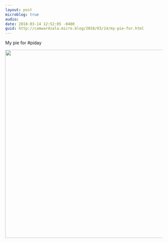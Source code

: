 ```yaml
---
layout: post
microblog: true
audio: 
date: 2018-03-14 12:52:05 -0400
guid: http://camwardzala.micro.blog/2018/03/14/my-pie-for.html
---
```

My pie for #piday

<img src="http://www.camwardzala.com/uploads/2018/2df3f9585c.jpg" width="600" height="600" />
